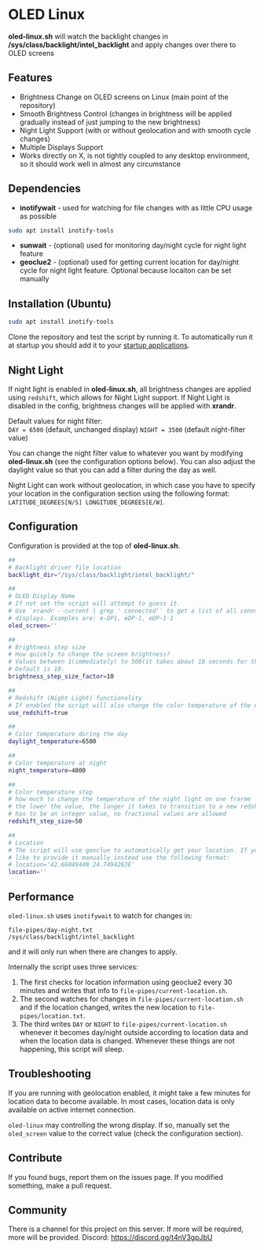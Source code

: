 # OLED Linux
**oled-linux.sh** will watch the backlight changes in **/sys/class/backlight/intel_backlight** and apply changes over there to OLED screens

## Features
- Brightness Change on OLED screens on Linux (main point of the repository)
- Smooth Brightness Control (changes in brightness will be applied gradually instead of just jumping to the new brightness)
- Night Light Support (with or without geolocation and with smooth cycle changes)
- Multiple Displays Support
- Works directly on X, is not tightly coupled to any desktop environment, so it should work well in almost any circumstance

## Dependencies
- **inotifywait** - used for watching for file changes with as little CPU usage as possible
```sh
sudo apt install inotify-tools
```
- **sunwait** - (optional) used for monitoring day/night cycle for night light feature
- **geoclue2** - (optional) used for getting current location for day/night cycle for night light feature. Optional because locaiton can be set manually

## Installation (Ubuntu)

```bash
sudo apt install inotify-tools
```

Clone the repository and test the script by running it. To automatically run it
at startup you should add it to your [startup applications](https://help.ubuntu.com/stable/ubuntu-help/startup-applications.html.en).


## Night Light
If night light is enabled in **oled-linux.sh**, all brightness changes are applied using `redshift`, which allows for Night Light support.
If Night Light is disabled in the config, brightness changes will be applied with **xrandr**.

Default values for night filter:  
`DAY = 6500` (default, unchanged display)
`NIGHT = 3500` (default night-filter value)

You can change the night filter value to whatever you want by modifying
**oled-linux.sh** (see the configuration options below). You can also adjust
the daylight value so that you can add a filter during the day as well.

Night Light can work without geolocation, in which case you have to specify your
location in the configuration section using the following format:
`LATITUDE_DEGREES[N/S] LONGITUDE_DEGREES[E/W]`.

## Configuration
Configuration is provided at the top of **oled-linux.sh**.
```bash
##
# Backlight driver file location
backlight_dir="/sys/class/backlight/intel_backlight/"

##
# OLED Display Name
# If not set the script will attempt to guess it.
# Use `xrandr --current | grep ' connected'` to get a list of all conntected
# displays. Examples are: e-DP1, eDP-1, eDP-1-1
oled_screen=''

##
# Brightness step size
# How quickly to change the screen brightness?
# Values between 1(immediately) to 500(it takes about 10 seconds for the whole range) make sense.
# Default is 10.
brightness_step_size_factor=10

##
# Redshift (Night Light) functionality
# If enabled the script will also change the color temperature of the display.
use_redshift=true

##
# Color temperature during the day
daylight_temperature=6500

##
# Color temperature at night
night_temperature=4800

##
# Color temperature step
# how much to change the temperature of the night light on one frarme
# the lower the value, the longer it takes to transition to a new redshift temperature
# has to be an integer value, no fractional values are allowed
redshift_step_size=50

##
# Location
# The script will use geoclue to automatically get your location. If you would
# like to provide it manually instead use the following format:
# location='42.6604944N 24.7494263E'
location=''
```

## Performance

`oled-linux.sh` uses `inotifywait` to watch for changes in:
```
file-pipes/day-night.txt
/sys/class/backlight/intel_backlight
```

and it will only run when there are changes to apply.

Internally the script uses three services:

1. The first checks for location information using geoclue2 every 30 minutes and writes that info to `file-pipes/current-location.sh`.
2. The second watches for changes in `file-pipes/current-location.sh` and if the location changed, writes the new location to `file-pipes/location.txt`.
3. The third writes `DAY` or `NIGHT` to `file-pipes/current-location.sh` whenever it becomes day/night outside according to location data and when the location data is changed. Whenever these things are not happening, this script will sleep.

## Troubleshooting

If you are running with geolocation enabled, it might take a few minutes for location data to become available. In most cases, location data is only available on active internet connection.

`oled-linux` may controlling the wrong display. If so, manually set the `oled_screen` value to the correct value (check the configuration section).

## Contribute

If you found bugs, report them on the issues page. If you modified something, make a pull request.

## Community

There is a channel for this project on this server. If more will be required, more will be provided.
Discord: https://discord.gg/t4nV3gpJbU
